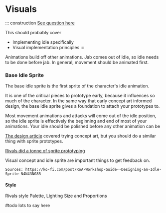 # Visuals

::: construction
[See question here](../design/visual_base)

This should probably cover
- Implementing idle specifically
- Visual implementation principles
:::

Animations build off other animations. Jab comes out of idle, so idle needs to be done before jab. In general, movement should be animated first. 

### Base Idle Sprite

The base idle sprite is the first sprite of the character's idle animation.

It is one of the critical pieces to prototype early, because it influences so much of the character.
In the same way that early concept art informed design, the base idle sprite gives a foundation to attach your prototypes to.

Most movement animations and attacks will come out of the idle position, so the idle sprite is effectively the beginning
and end of most of your animations. Your idle should be polished before any other animation can be 

[The design article](../design/visual_base) covered trying concept art, 
but you should do a similar thing with sprite prototypes.

[Rivals did a tonne of sprite prototyping](https://twitter.com/thisisellian/status/888019865478590465)

Visual concept and idle sprite are important things to get feedback on.

`Sources: https://ko-fi.com/post/RoA-Workshop-Guide--Designing-an-Idle-Sprite-N4N43NG85`




#### Style
Rivals style
Palette, Lighting
Size and Proportions



#todo lots to say here




    
	